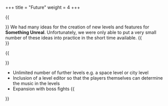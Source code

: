 +++
title = "Future"
weight = 4
+++

{{<section title="Many ideas, too little time">}}
We had many ideas for the creation of new levels and features for <strong>Something Unreal</strong>. Unfortunately, we were only able to put a very small number of these ideas into practice in the short time available.
{{</section>}}

{{<section title="Extension possibilities of Something Unreal">}}
*  Unlimited number of further levels e.g. a space level or city level
*  Inclusion of a level editor so that the players themselves can determine the music in the levels
*  Expansion with boss fights
{{</section>}}